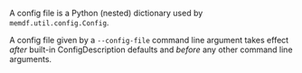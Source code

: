 A config file is a Python (nested) dictionary used by
`memdf.util.config.Config`.

A config file given by a `--config-file` command line argument takes effect
_after_ built-in ConfigDescription defaults and _before_ any other command line
arguments.
